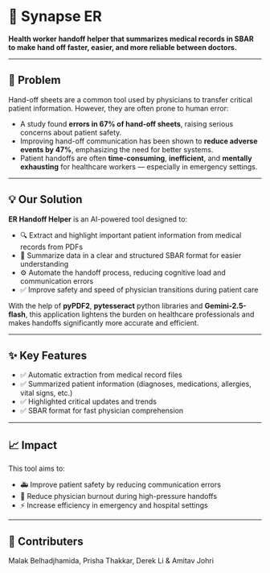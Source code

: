 # 🏥 Synapse ER 
**Health worker handoff helper that summarizes medical records in SBAR to make hand off faster, easier, and more reliable between doctors.**

---

## 🚨 Problem

Hand-off sheets are a common tool used by physicians to transfer critical patient information. However, they are often prone to human error:

- A study found **errors in 67% of hand-off sheets**, raising serious concerns about patient safety.  
- Improving hand-off communication has been shown to **reduce adverse events by 47%**, emphasizing the need for better systems.  
- Patient handoffs are often **time-consuming**, **inefficient**, and **mentally exhausting** for healthcare workers — especially in emergency settings.

---

## 💡 Our Solution

**ER Handoff Helper** is an AI-powered tool designed to:

- 🔍 Extract and highlight important patient information from medical records from PDFs  
- 🧠 Summarize data in a clear and structured SBAR format for easier understanding  
- ⚙️ Automate the handoff process, reducing cognitive load and communication errors  
- ✅ Improve safety and speed of physician transitions during patient care

With the help of **pyPDF2**, **pytesseract** python libraries and **Gemini-2.5-flash**, this application lightens the burden on healthcare professionals and makes handoffs significantly more accurate and efficient.

---

## ✨ Key Features

- ✅ Automatic extraction from medical record files 
- ✅ Summarized patient information (diagnoses, medications, allergies, vital signs, etc.)  
- ✅ Highlighted critical updates and trends  
- ✅ SBAR format for fast physician comprehension  

---

## 📈 Impact

This tool aims to:

- 🚑 Improve patient safety by reducing communication errors  
- 💼 Reduce physician burnout during high-pressure handoffs  
- ⚡ Increase efficiency in emergency and hospital settings  

---

## 🤝 Contributers

Malak Belhadjhamida, Prisha Thakkar, Derek Li & Amitav Johri

